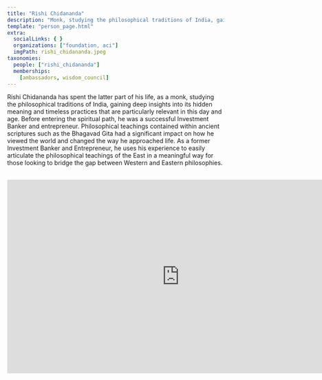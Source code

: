 ```yaml
---
title: "Rishi Chidananda"
description: "Monk, studying the philosophical traditions of India, gaining deep insights into its hidden meaning."
template: "person_page.html"
extra:
  socialLinks: { }
  organizations: ["foundation, aci"]
  imgPath: rishi_chidananda.jpeg
taxonomies:
  people: ["rishi_chidananda"]
  memberships:
    [ambassadors, wisdom_council]
---
```


Rishi Chidananda has spent the latter part of his life, as a monk, studying the philosophical traditions of India, gaining deep insights into its hidden meaning and timeless practices that are particularly relevant in this day and age. Before entering the spiritual path, he was a successful Investment Banker and entrepreneur. Philosophical teachings contained within ancient scriptures such as the Bhagavad Gita had a significant impact on how he viewed the world and changed the way he approached life. As a former Investment Banker and Entrepreneur, he uses his experience to easily articulate the philosophical teachings of the East in a meaningful way for those looking to bridge the gap between Western and Eastern philosophies.

<BR>
<div class="aspect-w-16 aspect-h-9">
<iframe src="https://player.vimeo.com/video/413143125" width="800" height="450" frameborder="0" allow="autoplay; fullscreen" allowfullscreen></iframe>
</div>
<BR>